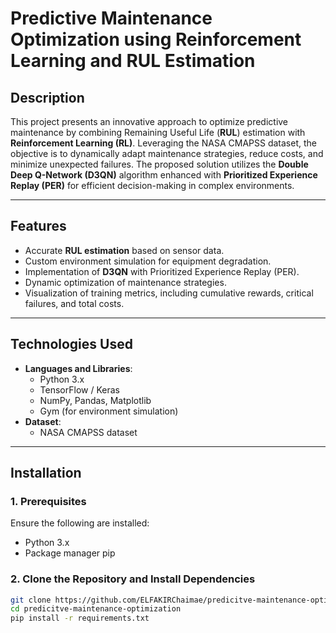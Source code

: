 # Predictive Maintenance Optimization using Reinforcement Learning and RUL Estimation

## Description
This project presents an innovative approach to optimize predictive maintenance by combining Remaining Useful Life (**RUL**) estimation with **Reinforcement Learning (RL)**. Leveraging the NASA CMAPSS dataset, the objective is to dynamically adapt maintenance strategies, reduce costs, and minimize unexpected failures. The proposed solution utilizes the **Double Deep Q-Network (D3QN)** algorithm enhanced with **Prioritized Experience Replay (PER)** for efficient decision-making in complex environments.

---

## Features
- Accurate **RUL estimation** based on sensor data.
- Custom environment simulation for equipment degradation.
- Implementation of **D3QN** with Prioritized Experience Replay (PER).
- Dynamic optimization of maintenance strategies.
- Visualization of training metrics, including cumulative rewards, critical failures, and total costs.

---

## Technologies Used
- **Languages and Libraries**:
  - Python 3.x
  - TensorFlow / Keras
  - NumPy, Pandas, Matplotlib
  - Gym (for environment simulation)
- **Dataset**:
  - NASA CMAPSS dataset

---

## Installation

### 1. Prerequisites
Ensure the following are installed:
- Python 3.x
- Package manager pip

### 2. Clone the Repository and Install Dependencies
```bash
git clone https://github.com/ELFAKIRChaimae/predicitve-maintenance-optimization.git
cd predicitve-maintenance-optimization
pip install -r requirements.txt
